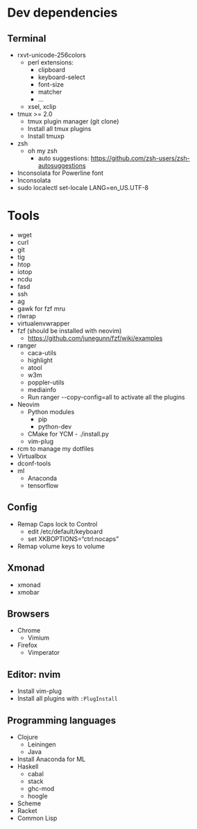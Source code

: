 # Dev dependencies

## Terminal

* rxvt-unicode-256colors
  * perl extensions:
    * clipboard
    * keyboard-select
    * font-size
    * matcher
    * ...
  * xsel, xclip
* tmux >= 2.0
  * tmux plugin manager (git clone)
  * Install all tmux plugins
  * Install tmuxp
* zsh
  * oh my zsh
    * auto suggestions: https://github.com/zsh-users/zsh-autosuggestions
* Inconsolata for Powerline font
* Inconsolata
* sudo localectl set-locale LANG=en_US.UTF-8

# Tools

* wget
* curl
* git
* tig
* htop
* iotop
* ncdu
* fasd
* ssh
* ag
* gawk for fzf mru
* rlwrap
* virtualenvwrapper
* fzf (should be installed with neovim)
  * https://github.com/junegunn/fzf/wiki/examples
* ranger
  * caca-utils
  * highlight
  * atool
  * w3m
  * poppler-utils
  * mediainfo
  * Run ranger --copy-config=all to activate all the plugins
* Neovim
  * Python modules
    * pip
    * python-dev
  * CMake for YCM - ./install.py
  * vim-plug
* rcm to manage my dotfiles
* Virtualbox
* dconf-tools
* ml
  * Anaconda
  * tensorflow

## Config

* Remap Caps lock to Control
  * edit /etc/default/keyboard
  * set XKBOPTIONS=“ctrl:nocaps”
* Remap volume keys to volume

## Xmonad

* xmonad
* xmobar

## Browsers

* Chrome
  * Vimium
* Firefox
  * Vimperator

## Editor: nvim

* Install vim-plug
* Install all plugins with `:PlugInstall`

## Programming languages

* Clojure
  * Leiningen
  * Java
* Install Anaconda for ML
* Haskell
  * cabal
  * stack
  * ghc-mod
  * hoogle
* Scheme
* Racket
* Common Lisp
